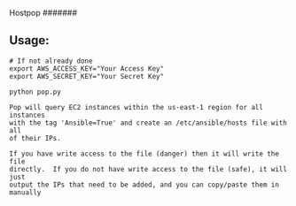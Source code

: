 Hostpop
#######

Usage: 
------
    
    # If not already done
    export AWS_ACCESS_KEY="Your Access Key"
    export AWS_SECRET_KEY="Your Secret Key"

    python pop.py

    Pop will query EC2 instances within the us-east-1 region for all instances
    with the tag 'Ansible=True' and create an /etc/ansible/hosts file with all
    of their IPs.  

    If you have write access to the file (danger) then it will write the file 
    directly.  If you do not have write access to the file (safe), it will just
    output the IPs that need to be added, and you can copy/paste them in 
    manually
